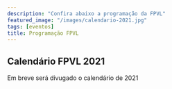 ```yaml
---
description: "Confira abaixo a programação da FPVL"
featured_image: "/images/calendario-2021.jpg"
tags: [eventos]
title: Programação FPVL
---
```


## Calendário FPVL 2021

Em breve será divugado o calendário de 2021

<!--
Parapente:  

- De 10 e 11 de abril - São Pedro
- De 03 a 06 de junho - Pico do Gavião
- De 09 a 11 de julho  - Ilha do Ar
- De 09 a 12 de outubro - Pico do Gavião
-->
